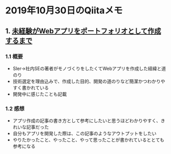 # 2019年10月30日のQiitaメモ

## 1. [未経験がWebアプリをポートフォリオとして作成するまで](https://qiita.com/satoru12/items/b937a2a83f1961ef093b)

### 1.1 概要

- SIer→社内SEの著者がモノづくりをしたくてWebアプリを作成した経緯と道のり
- 技術選定を理由込みで、作成した目的、開発の道のりなど簡潔かつわかりやすく書かれている
- 開発中に感じたことも記載

### 1.2 感想

- アプリ作成の記事の書き方として参考にしたいと思うほどわかりやすく、きれいな記事だった
- 自分もアプリを開発した際は、この記事のようなアウトプットをしたい
- やりたかったこと、やったこと、やって思ったことが書かれているととても参考になる
